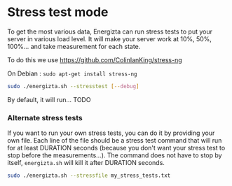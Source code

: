 # Stress test mode

To get the most various data, Energizta can run stress tests to put your server in various load level. It will make your server work at 10%, 50%, 100%… and take measurement for each state.

To do this we use https://github.com/ColinIanKing/stress-ng

On Debian : `sudo apt-get install stress-ng`

```bash
sudo ./energizta.sh --stresstest [--debug]
```

By default, it will run… TODO

### Alternate stress tests

If you want to run your own stress tests, you can do it by providing your own file. Each line of the file should be a stress test command that will run for at least DURATION seconds (because you don't want your stress test to stop before the measurements…). The command does not have to stop by itself, `energizta.sh` will kill it after DURATION seconds.

```bash
sudo ./energizta.sh --stressfile my_stress_tests.txt
```

